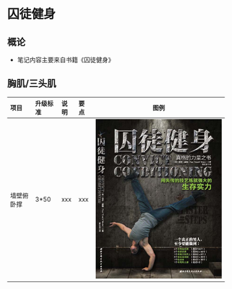 # 囚徒健身
## 概论
- 笔记内容主要来自书籍《囚徒健身》
## 胸肌/三头肌
|项目|升级标准|说明|要点|图例|
|:-|:-|:-|:-|:-:|
|墙壁俯卧撑|3*50|xxx|xxx|<img src='./图片素材/囚徒健身封面.png' />|
